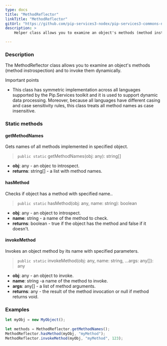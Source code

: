 ```yaml
---
type: docs
title: "MethodReflector"
linkTitle: "MethodReflector"
gitUrl: "https://github.com/pip-services3-nodex/pip-services3-commons-nodex"
description: >
    Helper class allows you to examine an object's methods (method instrospection) and to invoke them dynamically.

---
```


### Description

The MethodReflector class allows you to examine an object's methods (method instrospection) and to invoke them dynamically.

Important points

- This class has symmetric implementation across all languages supported by the Pip.Services toolkit and it is used to support dynamic data processing. Moreover, because all languages have different casing and case sensitivity rules, this class treats all method names as case insensitive.

### Static methods

#### getMethodNames
Gets names of all methods implemented in specified object.

> `public static` getMethodNames(obj: any): string[]

- **obj**: any - an objec to introspect.
- **returns**: string[] - a list with method names.

#### hasMethod
Checks if object has a method with specified name..

> `public static` hasMethod(obj: any, name: string): boolean

- **obj**: any - an object to introspect.
- **name**: string - a name of the method to check.
- **returns**: boolean - true if the object has the method and false if it doesn't.

#### invokeMethod
Invokes an object method by its name with specified parameters.

> `public static` invokeMethod(obj: any, name: string, ...args: any[]): any

- **obj**: any - an object to invoke.
- **name**: string -a name of the method to invoke.
- **args**: any[] - a list of method arguments.
- **returns**: any - the result of the method invocation or null if method returns void.

### Examples

```typescript
let myObj = new MyObject();
  
let methods = MethodReflector.getMethodNames();
MethodReflector.hasMethod(myObj, "myMethod");
MethodReflector.invokeMethod(myObj, "myMethod", 123);

```
